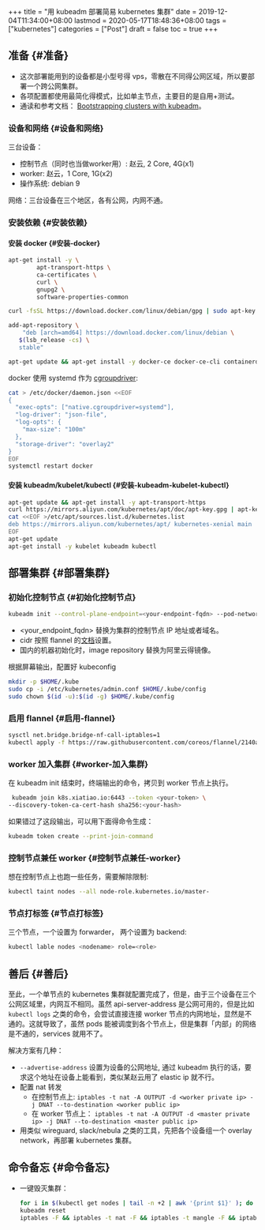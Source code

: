 +++
title = "用 kubeadm 部署简易 kubernetes 集群"
date = 2019-12-04T11:34:00+08:00
lastmod = 2020-05-17T18:48:36+08:00
tags = ["kubernetes"]
categories = ["Post"]
draft = false
toc = true
+++

## 准备 {#准备}

-   这次部署能用到的设备都是小型号得 vps，零散在不同得公网区域，所以要部署一个跨公网集群。
-   各项配置都使用最简化得模式，比如单主节点，主要目的是自用+测试。
-   通读和参考文档： [Bootstrapping clusters with kubeadm](https://kubernetes.io/docs/setup/production-environment/tools/kubeadm/create-cluster-kubeadm)。


### 设备和网络 {#设备和网络}

三台设备：

-   控制节点（同时也当做worker用）: 赵云, 2 Core, 4G(x1)
-   worker: 赵云，1 Core, 1G(x2)
-   操作系统: debian 9

网络：三台设备在三个地区，各有公网，内网不通。


### 安装依赖 {#安装依赖}


#### 安装 docker {#安装-docker}

```bash
apt-get install -y \
        apt-transport-https \
        ca-certificates \
        curl \
        gnupg2 \
        software-properties-common

curl -fsSL https://download.docker.com/linux/debian/gpg | sudo apt-key add -

add-apt-repository \
    "deb [arch=amd64] https://download.docker.com/linux/debian \
   $(lsb_release -cs) \
   stable"

apt-get update && apt-get install -y docker-ce docker-ce-cli containerd.io
```

docker 使用 systemd 作为 [cgroupdriver](https://kubernetes.io/docs/setup/production-environment/tools/kubeadm/troubleshooting-kubeadm/#kubeadm-blocks-waiting-for-control-plane-during-installation):

```bash
cat > /etc/docker/daemon.json <<EOF
{
  "exec-opts": ["native.cgroupdriver=systemd"],
  "log-driver": "json-file",
  "log-opts": {
    "max-size": "100m"
  },
  "storage-driver": "overlay2"
}
EOF
systemctl restart docker
```


#### 安装 kubeadm/kubelet/kubectl {#安装-kubeadm-kubelet-kubectl}

```bash
apt-get update && apt-get install -y apt-transport-https
curl https://mirrors.aliyun.com/kubernetes/apt/doc/apt-key.gpg | apt-key add -
cat <<EOF >/etc/apt/sources.list.d/kubernetes.list
deb https://mirrors.aliyun.com/kubernetes/apt/ kubernetes-xenial main
EOF
apt-get update
apt-get install -y kubelet kubeadm kubectl
```


## 部署集群 {#部署集群}


### 初始化控制节点 {#初始化控制节点}

```bash
kubeadm init --control-plane-endpoint=<your-endpoint-fqdn> --pod-network-cidr=192.168.0.0/16 --image-repository=registry.aliyuncs.com/google_containers  --upload-certs
```

-   <your\_endpoint\_fqdn> 替换为集群的控制节点 IP 地址或者域名。
-   cidr 按照 flannel 的[文档](https://kubernetes.io/docs/setup/production-environment/tools/kubeadm/create-cluster-kubeadm/#pod-network)设置。
-   国内的机器初始化时，image repository 替换为阿里云得镜像。

根据屏幕输出，配置好 kubeconfig

```bash
mkdir -p $HOME/.kube
sudo cp -i /etc/kubernetes/admin.conf $HOME/.kube/config
sudo chown $(id -u):$(id -g) $HOME/.kube/config
```


### 启用 flannel {#启用-flannel}

```bash
sysctl net.bridge.bridge-nf-call-iptables=1
kubectl apply -f https://raw.githubusercontent.com/coreos/flannel/2140ac876ef134e0ed5af15c65e414cf26827915/Documentation/kube-flannel.yml
```


### worker 加入集群 {#worker-加入集群}

在 kubeadm init 结束时，终端输出的命令，拷贝到 worker 节点上执行。

```bash
 kubeadm join k8s.xiatiao.io:6443 --token <your-token> \
--discovery-token-ca-cert-hash sha256:<your-hash>
```

如果错过了这段输出，可以用下面得命令生成：

```bash
kubeadm token create --print-join-command
```


### 控制节点兼任 worker {#控制节点兼任-worker}

想在控制节点上也跑一些任务，需要解除限制:

```bash
kubectl taint nodes --all node-role.kubernetes.io/master-
```


### 节点打标签 {#节点打标签}

三个节点，一个设置为 forwarder， 两个设置为 backend:

```bash
kubectl lable nodes <nodename> role=<role>
```


## 善后 {#善后}

至此，一个单节点的 kubernetes 集群就配置完成了，但是，由于三个设备在三个公网区域里，内网互不相同。虽然 api-server-address 是公网可用的，但是比如 `kubectl logs` 之类的命令，会尝试直接连接 worker 节点的内网地址，显然是不通的。这就导致了，虽然 pods 能被调度到各个节点上，但是集群「内部」的网络是不通的，services 就用不了。

解决方案有几种：

-   `--advertise-address` 设置为设备的公网地址, 通过 kubeadm 执行的话，要求这个地址在设备上能看到，类似某赵云用了 elastic ip 就不行。
-   配置 nat 转发
    -   在控制节点上: `iptables -t nat -A OUTPUT -d <worker private ip> -j DNAT --to-destination <worker public ip>`
    -   在 worker 节点上： `iptables -t nat -A OUTPUT -d <master private ip> -j DNAT --to-destination <master public ip>`
-   用类似 wireguard, slack/nebula 之类的工具，先把各个设备组一个 overlay network，再部署 kubernetes 集群。


## 命令备忘 {#命令备忘}

-   一键毁灭集群：

    ```bash
    for i in $(kubectl get nodes | tail -n +2 | awk '{print $1}' ); do kubectl drain $i --delete-local-data --force --ignore-daemonsets; kubectl delete node $i; done
    kubeadm reset
    iptables -F && iptables -t nat -F && iptables -t mangle -F && iptables -X
    ```